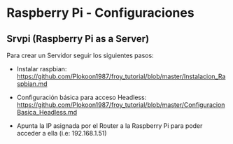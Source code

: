 # Raspberry Pi - Configuraciones

## Srvpi (Raspberry Pi as a Server)

Para crear un Servidor seguir los siguientes pasos:
  - Instalar raspbian:
    https://github.com/Plokoon1987/froy_tutorial/blob/master/Instalacion_Raspbian.md
    
  - Configuración básica para acceso Headless: 
    https://github.com/Plokoon1987/froy_tutorial/blob/master/ConfiguracionBasica_Headless.md

  - Apunta la IP asignada por el Router a la Raspberry Pi para poder acceder a ella (i.e: 192.168.1.51)
